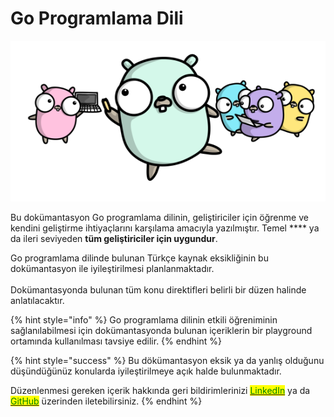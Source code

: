 # Go Programlama Dili



![](<.gitbook/assets/image (2).png>)

Bu dokümantasyon Go programlama dilinin, geliştiriciler için öğrenme ve kendini geliştirme ihtiyaçlarını karşılama amacıyla yazılmıştır. Temel **** ya da ileri seviyeden **tüm geliştiriciler için uygundur**.

Go programlama dilinde bulunan Türkçe kaynak eksikliğinin bu dokümantasyon ile iyileştirilmesi planlanmaktadır.\
\
Dokümantasyonda bulunan tüm konu direktifleri belirli bir düzen halinde anlatılacaktır.

{% hint style="info" %}
Go programlama dilinin etkili öğreniminin sağlanılabilmesi için dokümantasyonda bulunan içeriklerin bir playground ortamında kullanılması tavsiye edilir.
{% endhint %}

{% hint style="success" %}
Bu dökümantasyon eksik ya da yanlış olduğunu düşündüğünüz konularda iyileştirilmeye açık halde bulunmaktadır.

Düzenlenmesi gereken içerik hakkında geri bildirimlerinizi [<mark style="color:green;">LinkedIn</mark>](https://www.linkedin.com/in/onalemre/) <mark style="color:green;"></mark> ya da [<mark style="color:green;">GitHub</mark>](https://github.com/emmreonal/golang-docs/) üzerinden iletebilirsiniz.
{% endhint %}
